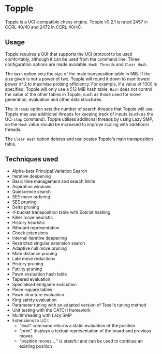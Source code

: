 # Topple

Topple is a UCI-compatible chess engine.
Topple v0.2.1 is rated 2457 in CCRL 40/40 and 2472 in CCRL 40/40.

## Usage
Topple requires a GUI that supports the UCI protocol to be used comfortably, although it can be used from the command line.
Three configuration options are made available: `Hash`, `Threads` and `Clear Hash`.

The `Hash` option sets the size of the main transposition table in MiB. If the size given is not a power of two, Topple will round it down to next lowest power of 2 to maximise probing efficiency. For example, if a value of 1000 is specified, Topple will only use a 512 MiB hash table. `Hash` does not control the value of the other tables in Topple, such as those used for move generation, evaluation and other data structures.

The `Threads` option sets the number of search threads that Topple will use. Topple may use additional threads for keeping track of inputs (such as the UCI `stop` command). Topple utilises additional threads by using Lazy SMP, so the `Hash` value should be increased to improve scaling with additional threads. 

The `Clear Hash` option deletes and reallocates Topple's main transposition table.

## Techniques used
 - Alpha-beta Principal Variation Search
 - Iterative deepening
 - Basic time management and search limits
 - Aspiration windows
 - Quiescence search
 - SEE move ordering
 - SEE pruning
 - Delta pruning
 - 4-bucket transposition table with Zobrist hashing
 - Killer move heuristic
 - History heuristic
 - Bitboard representation
 - Check extensions
 - Internal iterative deepening
 - Restricted singular extension search
 - Adaptive null move pruning
 - Mate distance pruning
 - Late move reductions
 - History pruning
 - Futility pruning
 - Pawn evaluation hash table
 - Tapered evaluation
 - Specialised endgame evaluation
 - Piece-square tables
 - Pawn structure evaluation
 - King safety evaluation
 - Parameter tuning with an adapted version of Texel's tuning method
 - Unit testing with the CATCH framework
 - Multithreading with Lazy SMP
 - Extensions to UCI:
     - "eval" command returns a static evaluation of the position
     - "print" displays a textual representation of the board and previous moves
     - "position moves ..." is stateful and can be used to continue an existing position
